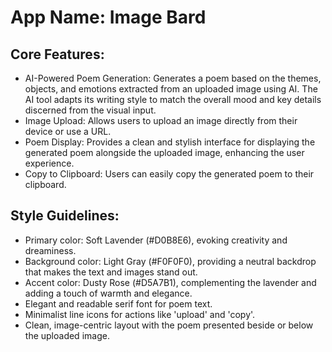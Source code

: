 # **App Name**: Image Bard

## Core Features:

- AI-Powered Poem Generation: Generates a poem based on the themes, objects, and emotions extracted from an uploaded image using AI. The AI tool adapts its writing style to match the overall mood and key details discerned from the visual input.
- Image Upload: Allows users to upload an image directly from their device or use a URL.
- Poem Display: Provides a clean and stylish interface for displaying the generated poem alongside the uploaded image, enhancing the user experience.
- Copy to Clipboard: Users can easily copy the generated poem to their clipboard.

## Style Guidelines:

- Primary color: Soft Lavender (#D0B8E6), evoking creativity and dreaminess.
- Background color: Light Gray (#F0F0F0), providing a neutral backdrop that makes the text and images stand out.
- Accent color: Dusty Rose (#D5A7B1), complementing the lavender and adding a touch of warmth and elegance.
- Elegant and readable serif font for poem text.
- Minimalist line icons for actions like 'upload' and 'copy'.
- Clean, image-centric layout with the poem presented beside or below the uploaded image.